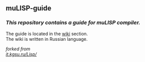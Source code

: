 ## muLISP-guide
### _This repository contains a guide for muLISP compiler._ 
The guide is located in the [wiki](https://github.com/RN-S1/muLISP-guide/wiki) section.  
The wiki is written in Russian language.


<i>forked from</i><br>
<i>[it.kgsu.ru/Lisp/](http://it.kgsu.ru/Lisp/lisp0030.html)</i>
